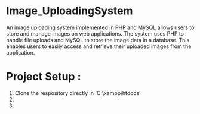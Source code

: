 # Image_UploadingSystem
An image uploading system implemented in PHP and MySQL allows users to store and manage images on web applications. The system uses PHP to handle file uploads and MySQL to store the image data in a database. This enables users to easily access and retrieve their uploaded images from the application. 

# Project Setup :

1) Clone the respository directly in 'C:\xampp\htdocs'
2) 
3)  
